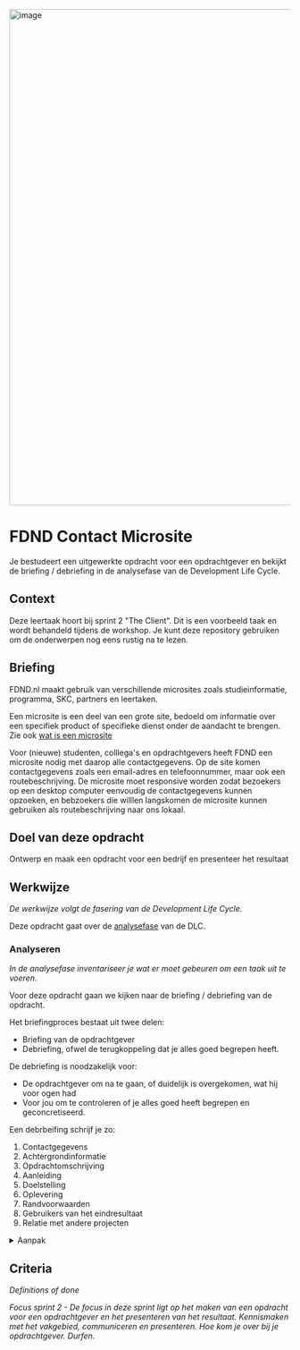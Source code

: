 <img width="887" alt="image" src="https://user-images.githubusercontent.com/1391509/134821929-b84fe0e8-a416-4a97-9729-121cdf44719d.png">


#  FDND Contact Microsite 

Je bestudeert een uitgewerkte opdracht voor een opdrachtgever en bekijkt de briefing / debriefing in de analysefase van de Development Life Cycle. 

## Context

Deze leertaak hoort bij sprint 2 "The Client". Dit is een voorbeeld taak en wordt behandeld tijdens de workshop. Je kunt deze repository gebruiken om de onderwerpen nog eens rustig na te lezen.

## Briefing

FDND.nl maakt gebruik van verschillende microsites zoals studieinformatie, programma, SKC, partners en leertaken. 

Een microsite is een deel van een grote site, bedoeld om informatie over een specifiek product of specifieke dienst onder de aandacht te brengen. Zie ook [wat is een microsite](https://webblog2punt0.weebly.com/blog/weet-jij-wat-de-voordelen-zijn-van-het-gebruik-van-microsites)
 
Voor (nieuwe) studenten, colllega's en opdrachtgevers heeft FDND een  microsite nodig met daarop alle contactgegevens. Op de site komen contactgegevens zoals een email-adres en telefoonnummer, maar ook een routebeschrijving. De microsite moet responsive worden zodat bezoekers op een desktop computer eenvoudig de contactgegevens kunnen opzoeken, en bebzoekers die willlen langskomen de microsite kunnen gebruiken als routebeschrijving naar ons lokaal.


## Doel van deze opdracht

Ontwerp en maak een opdracht voor een bedrijf en presenteer het resultaat

## Werkwijze
*De werkwijze volgt de fasering van de Development Life Cycle.*

Deze opdracht gaat over de [analysefase](#analyseren) van de DLC.

### Analyseren
*In de analysefase inventariseer je wat er moet gebeuren om een taak uit te voeren.*

Voor deze opdracht gaan we kijken naar de briefing / debriefing van de opdracht. 

Het briefingproces bestaat uit twee delen:
 - Briefing van de opdrachtgever
 - Debriefing, ofwel de terugkoppeling dat je alles goed begrepen heeft.

De debriefing is noodzakelijk voor:
- De opdrachtgever om na te gaan, of duidelijk is overgekomen, wat hij voor ogen had
- Voor jou om te controleren of je alles goed heeft begrepen en geconcretiseerd.

Een debrbeifing schrijf je zo:
1. Contactgegevens
2. Achtergrondinformatie
3. Opdrachtomschrijving
4. Aanleiding
5. Doelstelling
6. Oplevering
7. Randvoorwaarden
8. Gebruikers van het eindresultaat
9. Relatie met andere projecten


<details>
<summary>Aanpak</summary>

 1. Maak een mindmap van de debriefing en vul zoveel mogelijk informatie in die je al weet of kan opzoeken. 
 2. Maak een lijst met vragen van dingen die je nog niet weet, neem dit mee naar de briefing met de opdrachtgever.
 3. Tijdens en na de briefing met de opdrachtgever kun je de mindmap afmaken. 
 4. Schrijf daarna de debriefing met alle informatie en stuur het op naar de opdrachtgever
 


#### Materiaal analysefase

 Over briefing / debriefing
 - [Checklist voor de ultieme debriefing – in 11 stappen naar resultaat](https://www.frankwatching.com/archive/2020/09/10/ultieme-debriefing-checklist-11-stappen/)
 - [Hoe stel je een goede briefing en debriefing (onderzoeksomschrijving en terugkoppeling daarop) op?]()
  
</details>


## Criteria
*Definitions of done*

_Focus sprint 2 - De focus in deze sprint ligt op het maken van een opdracht voor een opdrachtgever en het presenteren van het resultaat. Kennismaken met het vakgebied, communiceren en presenteren. Hoe kom je over bij je opdrachtgever. Durfen._

